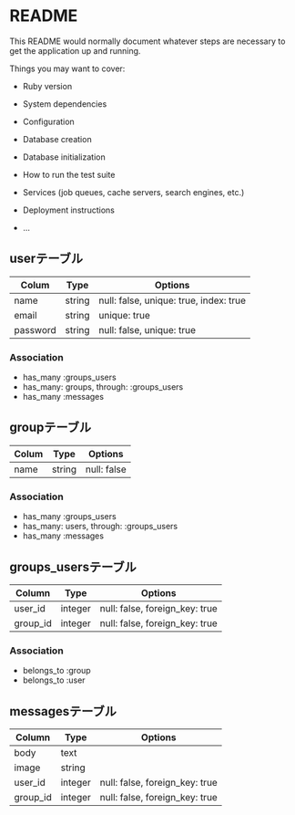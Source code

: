 # README

This README would normally document whatever steps are necessary to get the
application up and running.

Things you may want to cover:

* Ruby version

* System dependencies

* Configuration

* Database creation

* Database initialization

* How to run the test suite

* Services (job queues, cache servers, search engines, etc.)

* Deployment instructions

* ...

## userテーブル

|Colum|Type|Options|
|-----|----|-------|
|name|string|null: false, unique: true, index: true|
|email|string|unique: true|
|password|string|null: false, unique: true|

### Association
- has_many :groups_users
- has_many: groups, through: :groups_users
- has_many :messages

## groupテーブル

|Colum|Type|Options|
|-----|----|-------|
|name|string|null: false|

### Association
- has_many :groups_users
- has_many: users, through: :groups_users
- has_many :messages


## groups_usersテーブル

|Column|Type|Options|
|------|----|-------|
|user_id|integer|null: false, foreign_key: true|
|group_id|integer|null: false, foreign_key: true|

### Association
- belongs_to :group
- belongs_to :user


## messagesテーブル

|Column|Type|Options|
|------|----|-------|
|body|text|         |
|image|string|      |
|user_id|integer|null: false, foreign_key: true|
|group_id|integer|null: false, foreign_key: true|



